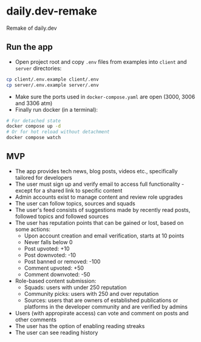 # daily.dev-remake
Remake of daily.dev

## Run the app
- Open project root and copy `.env` files from examples into `client` and `server` directories:
```bash
cp client/.env.example client/.env
cp server/.env.example server/.env
```
- Make sure the ports used in `docker-compose.yaml` are open (3000, 3006 and 3306 atm)
- Finally run docker (in a terminal):
```bash
# For detached state
docker compose up -d
# Or for hot reload without detachment
docker compose watch
```

## MVP
- The app provides tech news, blog posts, videos etc., specifically tailored for developers
- The user must sign up and verify email to access full functionality - except for a shared link to specific content
- Admin accounts exist to manage content and review role upgrades
- The user can follow topics, sources and squads
- The user's feed consists of suggestions made by recently read posts, followed topics and followed sources
- The user has reputation points that can be gained or lost, based on some actions:
    - Upon account creation and email verification, starts at 10 points
    - Never falls below 0
    - Post upvoted: +10
    - Post downvoted: -10
    - Post banned or removed: -100
    - Comment upvoted: +50
    - Comment downvoted: -50
- Role-based content submission:
    - Squads: users with under 250 reputation
    - Community picks: users with 250 and over reputation
    - Sources: users that are owners of established publications or platforms in the developer community and are verified by admins
- Users (with appropirate access) can vote and comment on posts and other comments
- The user has the option of enabling reading streaks
- The user can see reading history
